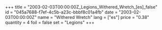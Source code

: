 +++
title = "2003-02-03T00:00:00Z_Legions_Withered_Wretch_[es]_false"
id = "045a7688-f7ef-4c5b-a23c-bbbf8c01a4fb"
date = "2003-02-03T00:00:00Z"
name = "Withered Wretch"
lang = ["es"]
price = "0.38"
quantity = 4
foil = false
set = "Legions"
+++
